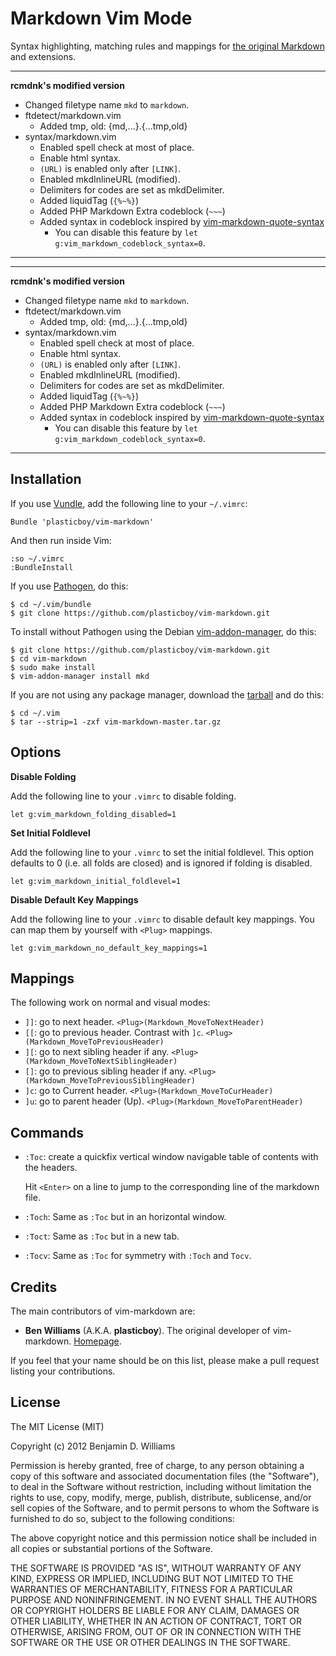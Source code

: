 # Markdown Vim Mode

Syntax highlighting, matching rules and mappings for [the original Markdown](http://daringfireball.net/projects/markdown/) and extensions.

- - -

**rcmdnk's modified version**

* Changed filetype name `mkd` to `markdown`.
* ftdetect/markdown.vim
  * Added tmp, old: {md,...}.{...tmp,old}
* syntax/markdown.vim
  * Enabled spell check at most of place.
  * Enable html syntax.
  * `(URL)` is enabled only after `[LINK]`.
  * Enabled mkdInlineURL (modified).
  * Delimiters for codes are set as mkdDelimiter.
  * Added liquidTag (`{%~%}`)
  * Added PHP Markdown Extra codeblock (`~~~`)
  * Added syntax in codeblock inspired by [vim-markdown-quote-syntax](https://github.com/joker1007/vim-markdown-quote-syntax)
    * You can disable this feature by `let g:vim_markdown_codeblock_syntax=0`.

- - -


- - -

**rcmdnk's modified version**

* Changed filetype name `mkd` to `markdown`.
* ftdetect/markdown.vim
  * Added tmp, old: {md,...}.{...tmp,old}
* syntax/markdown.vim
  * Enabled spell check at most of place.
  * Enable html syntax.
  * `(URL)` is enabled only after `[LINK]`.
  * Enabled mkdInlineURL (modified).
  * Delimiters for codes are set as mkdDelimiter.
  * Added liquidTag (`{%~%}`)
  * Added PHP Markdown Extra codeblock (`~~~`)
  * Added syntax in codeblock inspired by [vim-markdown-quote-syntax](https://github.com/joker1007/vim-markdown-quote-syntax)
    * You can disable this feature by `let g:vim_markdown_codeblock_syntax=0`.

- - -


## Installation

If you use [Vundle](https://github.com/gmarik/vundle), add the following line to your `~/.vimrc`:

    Bundle 'plasticboy/vim-markdown'

And then run inside Vim:

    :so ~/.vimrc
    :BundleInstall

If you use [Pathogen](https://github.com/tpope/vim-pathogen), do this:

    $ cd ~/.vim/bundle
    $ git clone https://github.com/plasticboy/vim-markdown.git

To install without Pathogen using the Debian [vim-addon-manager](http://packages.qa.debian.org/v/vim-addon-manager.html), do this:

    $ git clone https://github.com/plasticboy/vim-markdown.git
    $ cd vim-markdown
    $ sudo make install
    $ vim-addon-manager install mkd

If you are not using any package manager, download the [tarball](https://github.com/plasticboy/vim-markdown/archive/master.tar.gz) and do this:

    $ cd ~/.vim
    $ tar --strip=1 -zxf vim-markdown-master.tar.gz

## Options

**Disable Folding**

Add the following line to your `.vimrc` to disable folding.

```vim
let g:vim_markdown_folding_disabled=1
```

**Set Initial Foldlevel**

Add the following line to your `.vimrc` to set the initial foldlevel. This option defaults to 0 (i.e. all folds are closed) and is ignored if folding is disabled.

```vim
let g:vim_markdown_initial_foldlevel=1
```

**Disable Default Key Mappings**

Add the following line to your `.vimrc` to disable default key mappings. You can map them by yourself with `<Plug>` mappings.

```vim
let g:vim_markdown_no_default_key_mappings=1
```

## Mappings

The following work on normal and visual modes:

- `]]`: go to next header. `<Plug>(Markdown_MoveToNextHeader)`
- `[[`: go to previous header. Contrast with `]c`. `<Plug>(Markdown_MoveToPreviousHeader)`
- `][`: go to next sibling header if any. `<Plug>(Markdown_MoveToNextSiblingHeader)`
- `[]`: go to previous sibling header if any. `<Plug>(Markdown_MoveToPreviousSiblingHeader)`
- `]c`: go to Current header. `<Plug>(Markdown_MoveToCurHeader)`
- `]u`: go to parent header (Up). `<Plug>(Markdown_MoveToParentHeader)`

## Commands

- `:Toc`: create a quickfix vertical window navigable table of contents with the headers.

    Hit `<Enter>` on a line to jump to the corresponding line of the markdown file.

- `:Toch`: Same as `:Toc` but in an horizontal window.
- `:Toct`: Same as `:Toc` but in a new tab.
- `:Tocv`: Same as `:Toc` for symmetry with `:Toch` and `Tocv`.

## Credits

The main contributors of vim-markdown are:

- **Ben Williams** (A.K.A. **plasticboy**). The original developer of vim-markdown. [Homepage](http://plasticboy.com/).

If you feel that your name should be on this list, please make a pull request listing your contributions.

## License

The MIT License (MIT)

Copyright (c) 2012 Benjamin D. Williams

Permission is hereby granted, free of charge, to any person obtaining a copy of this software and associated documentation files (the "Software"), to deal in the Software without restriction, including without limitation the rights to use, copy, modify, merge, publish, distribute, sublicense, and/or sell copies of the Software, and to permit persons to whom the Software is furnished to do so, subject to the following conditions:

The above copyright notice and this permission notice shall be included in all copies or substantial portions of the Software.

THE SOFTWARE IS PROVIDED "AS IS", WITHOUT WARRANTY OF ANY KIND, EXPRESS OR IMPLIED, INCLUDING BUT NOT LIMITED TO THE WARRANTIES OF MERCHANTABILITY, FITNESS FOR A PARTICULAR PURPOSE AND NONINFRINGEMENT. IN NO EVENT SHALL THE AUTHORS OR COPYRIGHT HOLDERS BE LIABLE FOR ANY CLAIM, DAMAGES OR OTHER LIABILITY, WHETHER IN AN ACTION OF CONTRACT, TORT OR OTHERWISE, ARISING FROM, OUT OF OR IN CONNECTION WITH THE SOFTWARE OR THE USE OR OTHER DEALINGS IN THE SOFTWARE.

